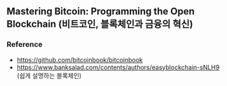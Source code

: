 ## Mastering Bitcoin: Programming the Open Blockchain (비트코인, 블록체인과 금융의 혁신)




### Reference
- https://github.com/bitcoinbook/bitcoinbook
- https://www.banksalad.com/contents/authors/easyblockchain-sNLH9 (쉽게 설명하는 블록체인)
